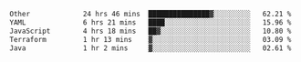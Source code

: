 <!--START_SECTION:waka-->

```txt
Other             24 hrs 46 mins  ███████████████▓░░░░░░░░░   62.21 %
YAML              6 hrs 21 mins   ████░░░░░░░░░░░░░░░░░░░░░   15.96 %
JavaScript        4 hrs 18 mins   ██▓░░░░░░░░░░░░░░░░░░░░░░   10.80 %
Terraform         1 hr 13 mins    ▓░░░░░░░░░░░░░░░░░░░░░░░░   03.09 %
Java              1 hr 2 mins     ▓░░░░░░░░░░░░░░░░░░░░░░░░   02.61 %
```

<!--END_SECTION:waka--> 
 
